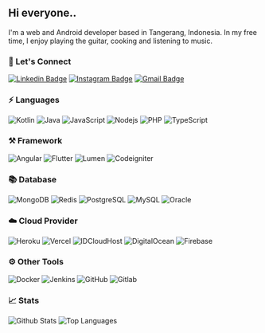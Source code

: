 ## Hi everyone..

I'm a web and Android developer based in Tangerang, Indonesia. In my free time, I enjoy playing the guitar, cooking and listening to music.


### 🔌 Let's Connect
[![Linkedin Badge](https://img.shields.io/badge/-yudaadp-0077b5?style=flat-square&logo=Linkedin&logoColor=white&link=https://www.linkedin.com/in/yudaadp/)](https://www.linkedin.com/in/yudaadp/)
[![Instagram Badge](https://img.shields.io/badge/-yudaadp__-405de6?style=flat-square&logo=instagram&logoColor=white&link=https://www.instagram.com/yudaadp_/)](https://www.instagram.com/yudaadp_/)
[![Gmail Badge](https://img.shields.io/badge/-yudaadp@gmail.com-dd4b39?style=flat-square&logo=Gmail&logoColor=white&link=mailto:yudaadp@gmail.com)](mailto:yudaadp@gmail.com)

### ⚡ Languages
![Kotlin](https://img.shields.io/static/v1?style=flat-square&color=18181B&labelColor=18181B&label=&message=Kotlin&logo=kotlin)
![Java](https://img.shields.io/static/v1?style=flat-square&color=18181B&labelColor=18181B&label=&message=Java)
![JavaScript](https://img.shields.io/static/v1?style=flat-square&color=18181B&labelColor=18181B&label=&message=JavaScript&logo=javascript)
![Nodejs](https://img.shields.io/static/v1?style=flat-square&color=18181B&labelColor=18181B&label=&message=Node.JS&logo=node.js)
![PHP](https://img.shields.io/static/v1?style=flat-square&color=18181B&labelColor=18181B&label=&message=PHP&logo=php)
![TypeScript](https://img.shields.io/static/v1?style=flat-square&color=18181B&labelColor=18181B&label=&message=TypeScript&logo=typescript)

### ⚒️ Framework
![Angular](https://img.shields.io/static/v1?style=flat-square&color=18181B&labelColor=18181B&label=&message=Angular&logo=angular)
![Flutter](https://img.shields.io/static/v1?style=flat-square&color=18181B&labelColor=18181B&label=&message=Flutter&logo=flutter)
![Lumen](https://img.shields.io/static/v1?style=flat-square&color=18181B&labelColor=18181B&label=&message=Lumen&logo=lumen)
![Codeigniter](https://img.shields.io/static/v1?style=flat-square&color=18181B&labelColor=18181B&label=&message=Codeigniter&logo=codeigniter)

### 📚 Database
![MongoDB](https://img.shields.io/static/v1?style=flat-square&color=18181B&labelColor=18181B&label=&message=MongoDB&logo=mongodb)
![Redis](https://img.shields.io/static/v1?style=flat-square&color=18181B&labelColor=18181B&label=&message=Redis&logo=redis)
![PostgreSQL](https://img.shields.io/static/v1?style=flat-square&color=18181B&labelColor=18181B&label=&message=PostgreSQL&logo=postgresql)
![MySQL](https://img.shields.io/static/v1?style=flat-square&color=18181B&labelColor=18181B&label=&message=MySQL&logo=mysql)
![Oracle](https://img.shields.io/static/v1?style=flat-square&color=18181B&labelColor=18181B&label=&message=Oracle&logo=oracle)

### ☁️ Cloud Provider
![Heroku](https://img.shields.io/static/v1?style=flat-square&color=18181B&labelColor=18181B&label=&message=Heroku&logo=heroku)
![Vercel](https://img.shields.io/static/v1?style=flat-square&color=18181B&labelColor=18181B&label=&message=Vercel&logo=vercel)
![IDCloudHost](https://img.shields.io/static/v1?style=flat-square&color=18181B&labelColor=18181B&label=&message=IDCloudHost&logo=icloud)
![DigitalOcean](https://img.shields.io/static/v1?style=flat-square&color=18181B&labelColor=18181B&label=&message=DigitalOcean&logo=digitalocean)
![Firebase](https://img.shields.io/static/v1?style=flat-square&color=18181B&labelColor=18181B&label=&message=Firebase&logo=firebase)

### ⚙️ Other Tools
![Docker](https://img.shields.io/static/v1?style=flat-square&color=18181B&labelColor=18181B&label=&message=Docker&logo=docker)
![Jenkins](https://img.shields.io/static/v1?style=flat-square&color=18181B&labelColor=18181B&label=&message=Jenkins&logo=jenkins)
![GitHub](https://img.shields.io/static/v1?style=flat-square&color=18181B&labelColor=18181B&label=&message=GitHub&logo=github)
![Gitlab](https://img.shields.io/static/v1?style=flat-square&color=18181B&labelColor=18181B&label=&message=Gitlab&logo=gitlab)

### 📈 Stats
![Github Stats](https://github-readme-stats.vercel.app/api?username=yudaadp&count_private=true&show_icons=true&include_all_commits=true&theme=dark)
![Top Languages](https://github-readme-stats.vercel.app/api/top-langs/?username=yudaadp&hide=html&layout=compact&langs_count=8&theme=dark)

